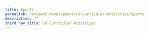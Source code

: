 ```yaml
---
title: Sports
permalink: /student-development/Co-Curricular-Activities/Sports
description: ""
third_nav_title: Co Curricular Activities
---
```

